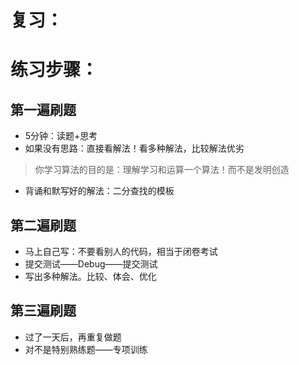 # 复习：





# 练习步骤：

## 第一遍刷题

-   5分钟：读题+思考
-   如果没有思路：直接看解法！看多种解法，比较解法优劣

>   你学习算法的目的是：理解学习和运算一个算法！而不是发明创造

-   背诵和默写好的解法：二分查找的模板

## 第二遍刷题

-   马上自己写：不要看别人的代码，相当于闭卷考试
-   提交测试——Debug——提交测试
-   写出多种解法。比较、体会、优化

## 第三遍刷题

-   过了一天后，再重复做题
-   对不是特别熟练题——专项训练





